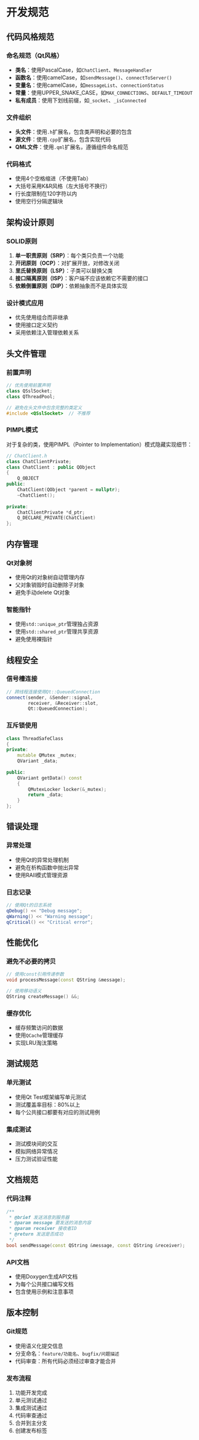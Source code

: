 # 开发规范

## 代码风格规范

### 命名规范（Qt风格）
- **类名**：使用PascalCase，如`ChatClient`、`MessageHandler`
- **函数名**：使用camelCase，如`sendMessage()`、`connectToServer()`
- **变量名**：使用camelCase，如`messageList`、`connectionStatus`
- **常量**：使用UPPER_SNAKE_CASE，如`MAX_CONNECTIONS`、`DEFAULT_TIMEOUT`
- **私有成员**：使用下划线前缀，如`_socket`、`_isConnected`

### 文件组织
- **头文件**：使用`.h`扩展名，包含类声明和必要的包含
- **源文件**：使用`.cpp`扩展名，包含实现代码
- **QML文件**：使用`.qml`扩展名，遵循组件命名规范

### 代码格式
- 使用4个空格缩进（不使用Tab）
- 大括号采用K&R风格（左大括号不换行）
- 行长度限制在120字符以内
- 使用空行分隔逻辑块

## 架构设计原则

### SOLID原则
1. **单一职责原则（SRP）**：每个类只负责一个功能
2. **开闭原则（OCP）**：对扩展开放，对修改关闭
3. **里氏替换原则（LSP）**：子类可以替换父类
4. **接口隔离原则（ISP）**：客户端不应该依赖它不需要的接口
5. **依赖倒置原则（DIP）**：依赖抽象而不是具体实现

### 设计模式应用
- 优先使用组合而非继承
- 使用接口定义契约
- 采用依赖注入管理依赖关系

## 头文件管理

### 前置声明
```cpp
// 优先使用前置声明
class QSslSocket;
class QThreadPool;

// 避免在头文件中包含完整的类定义
#include <QSslSocket>  // 不推荐
```

### PIMPL模式
对于复杂的类，使用PIMPL（Pointer to Implementation）模式隐藏实现细节：

```cpp
// ChatClient.h
class ChatClientPrivate;
class ChatClient : public QObject
{
    Q_OBJECT
public:
    ChatClient(QObject *parent = nullptr);
    ~ChatClient();
    
private:
    ChatClientPrivate *d_ptr;
    Q_DECLARE_PRIVATE(ChatClient)
};
```

## 内存管理

### Qt对象树
- 使用Qt的对象树自动管理内存
- 父对象销毁时自动删除子对象
- 避免手动delete Qt对象

### 智能指针
- 使用`std::unique_ptr`管理独占资源
- 使用`std::shared_ptr`管理共享资源
- 避免使用裸指针

## 线程安全

### 信号槽连接
```cpp
// 跨线程连接使用Qt::QueuedConnection
connect(sender, &Sender::signal, 
        receiver, &Receiver::slot, 
        Qt::QueuedConnection);
```

### 互斥锁使用
```cpp
class ThreadSafeClass
{
private:
    mutable QMutex _mutex;
    QVariant _data;
    
public:
    QVariant getData() const
    {
        QMutexLocker locker(&_mutex);
        return _data;
    }
};
```

## 错误处理

### 异常处理
- 使用Qt的异常处理机制
- 避免在析构函数中抛出异常
- 使用RAII模式管理资源

### 日志记录
```cpp
// 使用Qt的日志系统
qDebug() << "Debug message";
qWarning() << "Warning message";
qCritical() << "Critical error";
```

## 性能优化

### 避免不必要的拷贝
```cpp
// 使用const引用传递参数
void processMessage(const QString &message);

// 使用移动语义
QString createMessage() &&;
```

### 缓存优化
- 缓存频繁访问的数据
- 使用`QCache`管理缓存
- 实现LRU淘汰策略

## 测试规范

### 单元测试
- 使用Qt Test框架编写单元测试
- 测试覆盖率目标：80%以上
- 每个公共接口都要有对应的测试用例

### 集成测试
- 测试模块间的交互
- 模拟网络异常情况
- 压力测试验证性能

## 文档规范

### 代码注释
```cpp
/**
 * @brief 发送消息到服务器
 * @param message 要发送的消息内容
 * @param receiver 接收者ID
 * @return 发送是否成功
 */
bool sendMessage(const QString &message, const QString &receiver);
```

### API文档
- 使用Doxygen生成API文档
- 为每个公共接口编写文档
- 包含使用示例和注意事项

## 版本控制

### Git规范
- 使用语义化提交信息
- 分支命名：`feature/功能名`、`bugfix/问题描述`
- 代码审查：所有代码必须经过审查才能合并

### 发布流程
1. 功能开发完成
2. 单元测试通过
3. 集成测试通过
4. 代码审查通过
5. 合并到主分支
6. 创建发布标签 